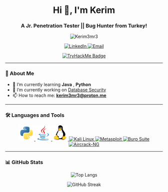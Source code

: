 <h1 align="center">Hi 👋, I'm Kerim</h1>
<h3 align="center">A Jr. Penetration Tester || Bug Hunter from Turkey!</h3>

<p align="center">
  <img src="https://komarev.com/ghpvc/?username=Kerim3mr3&label=Profile%20views&color=0e75b6&style=flat" alt="Kerim3mr3" />
</p>

<p align="center">
  <a href="https://www.linkedin.com/in/kerim-emre-ç-9a6a5a20b/" target="_blank">
    <img src="https://img.shields.io/badge/-LinkedIn-0072b1?&style=for-the-badge&logo=linkedin&logoColor=white" alt="LinkedIn"/>
  </a>
  <a href="mailto:kerim3mr3@proton.me">
    <img src="https://img.shields.io/badge/-Email-D14836?&style=for-the-badge&logo=gmail&logoColor=white" alt="Email"/>
  </a>
</p>

<p align="center">
  <a href="https://tryhackme.com/p/Zulf1kar" target="_blank">
    <img src="https://tryhackme-badges.s3.amazonaws.com/Zulf1kar.png" alt="TryHackMe Badge" width="250"/>
  </a>
</p>

---

### 🚀 About Me  

- 🌱 I’m currently learning **Java** , **Python**  
- 🔭 I’m currently working on [Database Security](https://github.com/Kerim3mr3/sql_injection_md5_notsafe)  
- 📫 How to reach me: **kerim3mr3@proton.me**  

---

### 🛠️ Languages and Tools  

<p align="center">
  <a href="https://www.python.org" target="_blank"> 
    <img src="https://raw.githubusercontent.com/devicons/devicon/master/icons/python/python-original.svg" alt="Python" width="50"/> 
  </a>  
  <a href="https://www.java.com" target="_blank"> 
    <img src="https://raw.githubusercontent.com/devicons/devicon/master/icons/java/java-original.svg" alt="Java" width="50"/> 
  </a>  
  <a href="https://www.linux.org" target="_blank"> 
    <img src="https://raw.githubusercontent.com/devicons/devicon/master/icons/linux/linux-original.svg" alt="Linux" width="50"/> 
  </a>  
  <a href="https://www.kali.org" target="_blank"> 
    <img src="https://www.svgrepo.com/show/330767/kalilinux.svg" alt="Kali Linux" width="50"/> 
  </a>  
  <a href="https://www.metasploit.com" target="_blank"> 
    <img src="https://img.icons8.com/?size=100&id=PW0ChfedZvTh&format=png&color=000000" alt="Metasploit" width="50"/> 
  </a>  
  <a href="https://portswigger.net/burp" target="_blank"> 
    <img src="https://upload.wikimedia.org/wikipedia/commons/8/8b/Burp_suite_logo.png" alt="Burp Suite" width="50"/> 
  </a>  
  <a href="https://aircrack-ng.org" target="_blank"> 
    <img src="https://upload.wikimedia.org/wikipedia/commons/c/c3/Aircrack-ng-new-logo.jpg" alt="Aircrack-NG" width="100"/> 
  </a>  
</p>

---

### 📊 GitHub Stats  

<p align="center">
  <img src="https://github-readme-stats.vercel.app/api/top-langs?username=Kerim3mr3&show_icons=true&locale=en&layout=compact&theme=dark" alt="Top Langs" />
</p>

<p align="center">
  <img src="https://github-readme-streak-stats.herokuapp.com/?user=Kerim3mr3&theme=dark" alt="GitHub Streak" />
</p>
